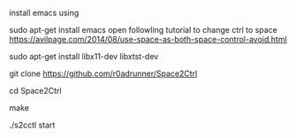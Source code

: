 install emacs using

sudo apt-get install emacs
open followling tutorial to change ctrl to space
https://avilpage.com/2014/08/use-space-as-both-space-control-avoid.html 


sudo apt-get install libx11-dev libxtst-dev

git clone https://github.com/r0adrunner/Space2Ctrl

cd Space2Ctrl

make

./s2cctl start

